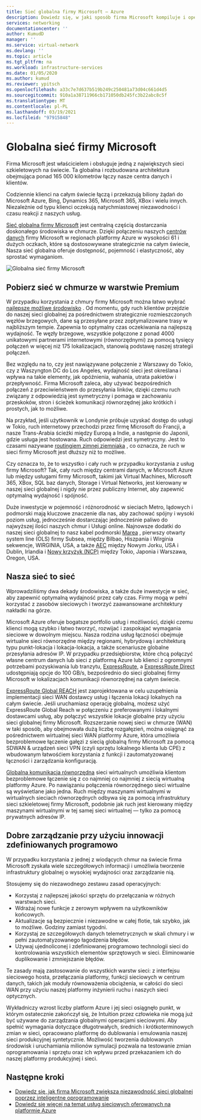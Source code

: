 ```yaml
---
title: Sieć globalna firmy Microsoft — Azure
description: Dowiedz się, w jaki sposób firma Microsoft kompiluje i operuje jednym z największych sieci szkieletowych na świecie oraz o tym, dlaczego jest to centralne rozwiązanie w chmurze.
services: networking
documentationcenter: ''
author: KumudD
manager: ''
ms.service: virtual-network
ms.devlang: ''
ms.topic: article
ms.tgt_pltfrm: na
ms.workload: infrastructure-services
ms.date: 01/05/2020
ms.author: kumud
ms.reviewer: ypitsch
ms.openlocfilehash: a33c7e7d637b519b249c250481a73d04c661d4d5
ms.sourcegitcommit: 910a1a38711966cb171050db245fc3b22abc8c5f
ms.translationtype: MT
ms.contentlocale: pl-PL
ms.lasthandoff: 03/19/2021
ms.locfileid: "97915848"
---
```

# <a name="microsoft-global-network"></a>Globalna sieć firmy Microsoft

Firma Microsoft jest właścicielem i obsługuje jedną z największych sieci szkieletowych na świecie. Ta globalna i rozbudowana architektura obejmująca ponad 165 000 kilometrów łączy nasze centra danych i klientów. 
 
Codziennie klienci na całym świecie łączą i przekazują biliony żądań do Microsoft Azure, Bing, Dynamics 365, Microsoft 365, XBox i wielu innych. Niezależnie od typu klienci oczekują natychmiastowej niezawodności i czasu reakcji z naszych usług. 
 
[Sieć globalna firmy Microsoft](https://azure.microsoft.com/global-infrastructure/global-network/) jest centralną częścią dostarczania doskonałego środowiska w chmurze. Dzięki połączeniu naszych [centrów danych](https://azure.microsoft.com/global-infrastructure/) firmy Microsoft w regionach platformy Azure w wysokości 61 i dużych oczkach, które są dostosowywane strategicznie na całym świecie, Nasza sieć globalna oferuje dostępność, pojemność i elastyczność, aby sprostać wymaganiom.

![Globalna sieć firmy Microsoft](./media/microsoft-global-network/microsoft-global-wan.png)
 
## <a name="get-the-premium-cloud-network"></a>Pobierz sieć w chmurze w warstwie Premium
 
W przypadku korzystania z chmury firmy Microsoft można łatwo wybrać [najlepsze możliwe środowisko](https://www.sdxcentral.com/articles/news/azure-tops-aws-gcp-in-cloud-performance-says-thousandeyes/2018/11/) . Od momentu, gdy ruch klientów przejdzie do naszej sieci globalnej za pośrednictwem strategicznie rozmieszczonych węzłów brzegowych, dane są przesyłane przez zoptymalizowane trasy w najbliższym tempie. Zapewnia to optymalny czas oczekiwania na najlepszą wydajność. Te węzły brzegowe, wszystkie połączone z ponad 4000 unikatowymi partnerami internetowymi (równorzędnymi) za pomocą tysięcy połączeń w więcej niż 175 lokalizacjach, stanowią podstawę naszej strategii połączeń. 
 
Bez względu na to, czy jest nawiązywane połączenie z Warszawy do Tokio, czy z Waszyngton DC do Los Angeles, wydajność sieci jest określana i wpływa na takie elementy, jak opóźnienia, wahania, utrata pakietów i przepływność.  Firma Microsoft zaleca, aby używać bezpośrednich połączeń z przeciwieństwem do przesyłania linków, dzięki czemu ruch związany z odpowiedzią jest symetryczny i pomaga w zachowaniu przeskoków, stron i ścieżek komunikacji równorzędnej jako krótkich i prostych, jak to możliwe. 

Na przykład, jeśli użytkownik w Londynie próbuje uzyskać dostęp do usługi w Tokio, ruch internetowy przechodzi przez firmę Microsoft do Francji, a nasze Trans-Arabia ścieżki między Europą a Indie, a następnie do Japonii, gdzie usługa jest hostowana. Ruch odpowiedzi jest symetryczny. Jest to czasami nazywane [routingiem zimnej ziemniaka](https://en.wikipedia.org/wiki/Hot-potato_and_cold-potato_routing) , co oznacza, że ruch w sieci firmy Microsoft jest dłuższy niż to możliwe.  
  
Czy oznacza to, że to wszystko i cały ruch w przypadku korzystania z usług firmy Microsoft? Tak, cały ruch między centrami danych, w Microsoft Azure lub między usługami firmy Microsoft, takimi jak Virtual Machines, Microsoft 365, XBox, SQL baz danych, Storage i Virtual Networks, jest kierowany w naszej sieci globalnej i nigdy nie przez publiczny Internet, aby zapewnić optymalną wydajność i spójność.  
 
Duże inwestycje w pojemność i różnorodność w sieciach Metro, lądowych i podmorski mają kluczowe znaczenie dla nas, aby zachować spójny i wysoki poziom usług, jednocześnie dostarczając jednocześnie paliwo do najwyższej ilości naszych chmur i Usługi online. Najnowsze dodatki do naszej sieci globalnej to nasz kabel podmorski [Marea](https://www.submarinecablemap.com/#/submarine-cable/marea) , pierwszy otwarty system line (OLS) firmy Subsea, między Bilbao, Hiszpania i Wirginia sekwencje, WIRGINIA, USA, a także [AEC](https://www.submarinecablemap.com/#/submarine-cable/aeconnect-1) między Nowym Jorku, USA i Dublin, Irlandia i [Nowy krzyżyk (NCP)](https://www.submarinecablemap.com/#/submarine-cable/new-cross-pacific-ncp-cable-system) między Tokio, Japonia i Warszawa, Oregon, USA. 
 

## <a name="our-network-is-your-network"></a>Nasza sieć to sieć

Wprowadziliśmy dwa dekady środowiska, a także duże inwestycje w sieć, aby zapewnić optymalną wydajność przez cały czas. Firmy mogą w pełni korzystać z zasobów sieciowych i tworzyć zaawansowane architektury nakładki na górze. 
 
Microsoft Azure oferuje bogatsze portfolio usług i możliwości, dzięki czemu klienci mogą szybko i łatwo tworzyć, rozwijać i zaspokajać wymagania sieciowe w dowolnym miejscu. Nasza rodzina usług łączności obejmuje wirtualne sieci równorzędne między regionami, hybrydową i architekturą typu punkt-lokacja i lokacja-lokacja, a także scenariusze globalne przesyłania adresów IP.  W przypadku przedsiębiorstw, które chcą połączyć własne centrum danych lub sieci z platformą Azure lub klienci z ogromnymi potrzebami pozyskiwania lub tranzytu, [ExpressRoute](../expressroute/expressroute-introduction.md), a [ExpressRoute Direct](../expressroute/expressroute-erdirect-about.md) udostępniają opcje do 100 GB/s, bezpośrednio do sieci globalnej firmy Microsoft w lokalizacjach komunikacji równorzędnej na całym świecie.  
 
[ExpressRoute Global REACH](../expressroute/expressroute-global-reach.md) jest zaprojektowana w celu uzupełnienia implementacji sieci WAN dostawcy usług i łączenia lokacji lokalnych na całym świecie. Jeśli uruchamiasz operację globalną, możesz użyć ExpressRoute Global Reach w połączeniu z preferowanymi i lokalnymi dostawcami usług, aby połączyć wszystkie lokacje globalne przy użyciu sieci globalnej firmy Microsoft. Rozszerzanie nowej sieci w chmurze (WAN) w taki sposób, aby obejmowała dużą liczbę rozgałęzień, można osiągnąć za pośrednictwem wirtualnej sieci WAN platformy Azure, która umożliwia bezproblemowe łączenie gałęzi z siecią globalną firmy Microsoft za pomocą SDWAN & urządzeń sieci VPN (czyli sprzętu lokalnego klienta lub CPE) z wbudowanym łatwośćiem korzystania z funkcji i zautomatyzowanej łączności i zarządzania konfiguracją. 
 
[Globalna komunikacja równorzędna](../virtual-network/virtual-network-peering-overview.md) sieci wirtualnych umożliwia klientom bezproblemowe łączenie się z co najmniej co najmniej z siecią wirtualną platformy Azure. Po nawiązaniu połączenia równorzędnego sieci wirtualne są wyświetlane jako jedna. Ruch między maszynami wirtualnymi w wirtualnych sieciach równorzędnych odbywa się za pomocą infrastruktury sieci szkieletowej firmy Microsoft, podobnie jak ruch jest kierowany między maszynami wirtualnymi w tej samej sieci wirtualnej — tylko za pomocą prywatnych adresów IP. 
 

## <a name="well-managed-using-software-defined-innovation"></a>Dobre zarządzanie przy użyciu innowacji zdefiniowanych programowo

W przypadku korzystania z jednej z wiodących chmur na świecie firma Microsoft zyskała wiele szczegółowych informacji i umożliwia tworzenie infrastruktury globalnej o wysokiej wydajności oraz zarządzanie nią.  
 
Stosujemy się do niezawodnego zestawu zasad operacyjnych: 
 
- Korzystaj z najlepszej jakości sprzętu do przełączania w różnych warstwach sieci.  
- Wdrażaj nowe funkcje z zerowym wpływem na użytkowników końcowych.  
- Aktualizacje są bezpiecznie i niezawodne w całej flotie, tak szybko, jak to możliwe. Godziny zamiast tygodni.  
- Korzystaj ze szczegółowych danych telemetrycznych w skali chmury i w pełni zautomatyzowanego łagodzenia błędów.  
- Używaj ujednoliconej i zdefiniowanej programowo technologii sieci do kontrolowania wszystkich elementów sprzętowych w sieci.  Eliminowanie duplikowanie i zmniejszanie błędów. 
 
Te zasady mają zastosowanie do wszystkich warstw sieci: z interfejsu sieciowego hosta, przełączania platformy, funkcji sieciowych w centrum danych, takich jak moduły równoważenia obciążenia, w całości do sieci WAN przy użyciu naszej platformy inżynierii ruchu i naszych sieci optycznych.  
 
Wykładniczy wzrost liczby platform Azure i jej sieci osiągnęło punkt, w którym ostatecznie zakończył się, że Intuition przez człowieka nie mogą już być używane do zarządzania globalnymi operacjami sieciowymi. Aby spełnić wymagania dotyczące długotrwałych, średnich i krótkoterminowych zmian w sieci, opracowano platformę do dublowania i emulowania naszej sieci produkcyjnej syntetycznie. Możliwość tworzenia dublowanych środowisk i uruchamiania milionów symulacji pozwala na testowanie zmian oprogramowania i sprzętu oraz ich wpływu przed przekazaniem ich do naszej platformy produkcyjnej i sieci. 

## <a name="next-steps"></a>Następne kroki
- [Dowiedz się, jak firma Microsoft zwiększa niezawodność sieci globalnej poprzez inteligentne oprogramowanie](https://azure.microsoft.com/blog/advancing-global-network-reliability-through-intelligent-software-part-1-of-2/)
- [Dowiedz się więcej na temat usług sieciowych oferowanych na platformie Azure](https://azure.microsoft.com/product-categories/networking/)